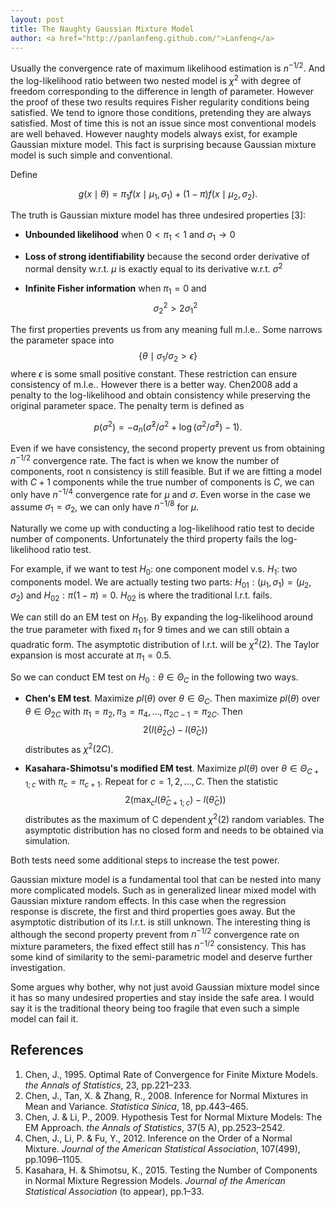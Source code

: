 ```yaml
---
layout: post
title: The Naughty Gaussian Mixture Model
author: <a href="http://panlanfeng.github.com/">Lanfeng</a>
---
```


Usually the convergence rate of maximum likelihood estimation is $n^{-1/2}$. And the log-likelihood ratio between two nested model is $\chi^2$ with degree of freedom corresponding to the difference in length of parameter. However the proof of these two results requires Fisher regularity conditions being satisfied. We tend to ignore those conditions, pretending they are always satisfied. Most of time this is not an issue since most conventional models are well behaved. However naughty models always exist, for example Gaussian mixture model. This fact is surprising because Gaussian mixture model is such simple and conventional.

Define 

$$
g(x \mid \theta) = \pi_1f(x\mid \mu_1, \sigma_1)+(1-\pi)f(x\mid\mu_2, \sigma_2).
$$

The truth is Gaussian mixture model has three undesired properties [3]:

 - __Unbounded likelihood__ when $0<\pi_1<1$ and $\sigma_1→0$
 
 - __Loss of strong identifiability__ because the second order derivative of normal density w.r.t. $\mu$ is exactly equal to its derivative w.r.t. $\sigma^2$
 
 -  __Infinite  Fisher information__ when $\pi_1=0$ and $$\sigma_2^2 > 2\sigma_1^2$$


The first properties prevents us from any meaning full m.l.e.. Some narrows the parameter space into $$\{\theta\mid\sigma_1/\sigma_2>\epsilon\}$$ where $\epsilon$ is some small positive constant. These restriction can ensure consistency of m.l.e.. However there is a better way. Chen2008 add a penalty to the log-likelihood and obtain consistency while preserving the original parameter space. The penalty term is defined as  

$$
p(\sigma^2) = -a_n (\hat{\sigma}^2/\sigma^2 + \log(\sigma^2/\hat{\sigma}^2) -1).
$$

Even if we have consistency, the second property prevent us from obtaining $n^{-1/2}$ convergence rate. The fact is when we know the number of components, root n consistency is still feasible. But if we are fitting a model with $C+1$ components while the true number of components is $C$, we can only have $n^{-1/4}$ convergence rate for $\mu$ and $\sigma$. Even worse in the case we assume $\sigma_1 = \sigma_2$, we can only have $n^{-1/8}$ for $\mu$.

Naturally we come up with conducting a log-likelihood ratio test to decide number of components. Unfortunately the third property fails the log-likelihood ratio test. 

For example, if we want to test $H_0:$ one component model v.s. $H_1:$ two components model. We are actually testing two parts: $H_{01}:(\mu_1,\sigma_1)=(\mu_2,\sigma_2)$ and $H_{02}: \pi(1-\pi)=0$. $H_{02}$ is where the traditional l.r.t. fails.

We can still do an EM test on $H_{01}$. By expanding the log-likelihood around the true parameter with fixed $\pi_1$ for 9 times and we can still obtain a quadratic form. The asymptotic distribution of l.r.t. will be $\chi^2(2)$. The Taylor expansion is most accurate at $\pi_1=0.5$. 

So we can conduct EM test on  $H_0: \theta \in \Theta_C$ in the following two ways.

 - __Chen's EM test__. Maximize $pl(\theta)$ over $\theta\in \Theta_C$. Then maximize $pl(\theta)$ over $\theta\in \Theta_{2C}$ with $\pi_1=\pi_2,\pi_3=\pi_4,\ldots,\pi_{2C-1}=\pi_{2C}$. Then 
 $$2(l(\hat{\theta}_{2C})-l(\hat{\theta}_{C}))$$
  distributes as $\chi^2(2C)$.
 
 - __Kasahara-Shimotsu's modified EM test__. Maximize $pl(\theta)$ over $\theta\in \Theta_{C+1;c}$ with $\pi_c=\pi_{c+1}$. Repeat for $c=1,2,\ldots,C$. Then the statistic  $$2(\max_{c}l(\hat{\theta}_{C+1;c})-l(\hat{\theta}_{C}))$$
  distributes as the maximum of C dependent $\chi^2(2)$ random variables. The asymptotic distribution has no closed form and needs to be obtained via simulation.

Both tests need some additional steps to increase the test power.

Gaussian mixture model is a fundamental tool that can be nested into many more complicated models. Such as in generalized linear mixed model with Gaussian mixture random effects. In this case when the regression response is discrete, the first and third properties goes away. But the asymptotic distribution of its l.r.t. is still unknown. The interesting thing is although the second property prevent from $n^{-1/2}$ convergence rate on mixture parameters, the fixed effect still has $n^{-1/2}$ consistency. This has some kind of similarity to the semi-parametric model and deserve further investigation. 

Some argues why bother, why not just avoid Gaussian mixture model since it has so many undesired properties and stay inside the safe area. I would say it is the traditional theory being too fragile that even such a simple model can fail it.

## References
1. Chen, J., 1995. Optimal Rate of Convergence for Finite Mixture Models. _the Annals of Statistics_, 23, pp.221–233.
2. Chen, J., Tan, X. & Zhang, R., 2008. Inference for Normal Mixtures in Mean and Variance. _Statistica Sinica_, 18, pp.443–465.
3. Chen, J. & Li, P., 2009. Hypothesis Test for Normal Mixture Models: The EM Approach. _the Annals of Statistics_, 37(5 A), pp.2523–2542.
4. Chen, J., Li, P. & Fu, Y., 2012. Inference on the Order of a Normal Mixture. _Journal of the American Statistical Association_, 107(499), pp.1096–1105.
5. Kasahara, H. & Shimotsu, K., 2015. Testing the Number of Components in Normal Mixture Regression Models. _Journal of the American Statistical Association_ (to appear), pp.1–33. 


   
    
